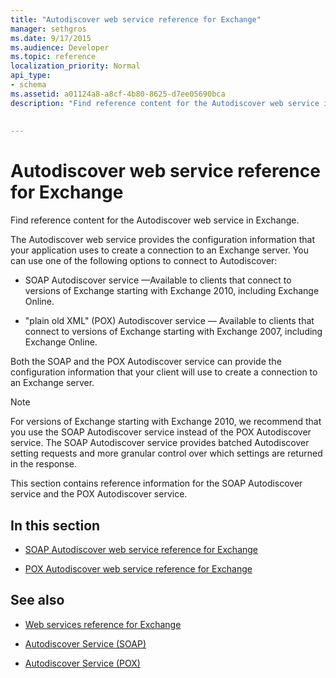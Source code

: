 ```yaml
---
title: "Autodiscover web service reference for Exchange"
manager: sethgros
ms.date: 9/17/2015
ms.audience: Developer
ms.topic: reference
localization_priority: Normal
api_type:
- schema
ms.assetid: a01124a8-a8cf-4b80-8625-d7ee05690bca
description: "Find reference content for the Autodiscover web service in Exchange."
 
 
---
```


# Autodiscover web service reference for Exchange

Find reference content for the Autodiscover web service in Exchange.
  
The Autodiscover web service provides the configuration information that your application uses to create a connection to an Exchange server. You can use one of the following options to connect to Autodiscover:
  
- SOAP Autodiscover service —Available to clients that connect to versions of Exchange starting with Exchange 2010, including Exchange Online.
    
- "plain old XML" (POX) Autodiscover service — Available to clients that connect to versions of Exchange starting with Exchange 2007, including Exchange Online. 
    
Both the SOAP and the POX Autodiscover service can provide the configuration information that your client will use to create a connection to an Exchange server.
  
> [!NOTE]
> For versions of Exchange starting with Exchange 2010, we recommend that you use the SOAP Autodiscover service instead of the POX Autodiscover service. The SOAP Autodiscover service provides batched Autodiscover setting requests and more granular control over which settings are returned in the response. 
  
This section contains reference information for the SOAP Autodiscover service and the POX Autodiscover service.
  
## In this section
<a name="bk_InThisSection"> </a>

- [SOAP Autodiscover web service reference for Exchange](soap-autodiscover-web-service-reference-for-exchange.md)
    
- [POX Autodiscover web service reference for Exchange](pox-autodiscover-web-service-reference-for-exchange.md)
    
## See also


- [Web services reference for Exchange](web-services-reference-for-exchange.md)
    
- [Autodiscover Service (SOAP)](http://msdn.microsoft.com/library/e24d1a1f-0d20-4bd9-ae4c-9112ecacea78%28Office.15%29.aspx)
    
- [Autodiscover Service (POX)](http://msdn.microsoft.com/library/13c54de3-a91c-4424-8732-99dd8f2162ec%28Office.15%29.aspx)
    

